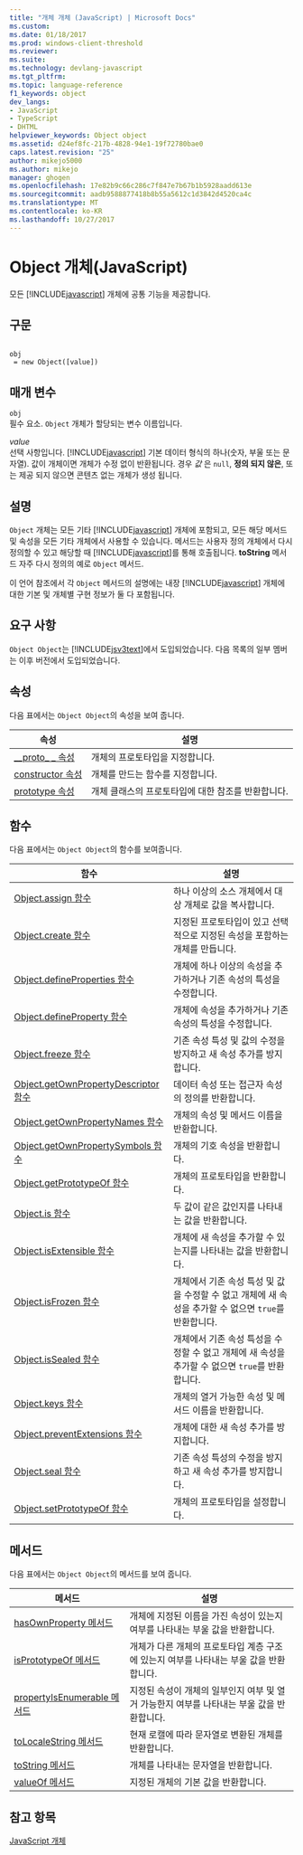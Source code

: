 ```yaml
---
title: "개체 개체 (JavaScript) | Microsoft Docs"
ms.custom: 
ms.date: 01/18/2017
ms.prod: windows-client-threshold
ms.reviewer: 
ms.suite: 
ms.technology: devlang-javascript
ms.tgt_pltfrm: 
ms.topic: language-reference
f1_keywords: object
dev_langs:
- JavaScript
- TypeScript
- DHTML
helpviewer_keywords: Object object
ms.assetid: d24ef8fc-217b-4828-94e1-19f72780bae0
caps.latest.revision: "25"
author: mikejo5000
ms.author: mikejo
manager: ghogen
ms.openlocfilehash: 17e82b9c66c286c7f847e7b67b1b5928aadd613e
ms.sourcegitcommit: aadb9588877418b8b55a5612c1d3842d4520ca4c
ms.translationtype: MT
ms.contentlocale: ko-KR
ms.lasthandoff: 10/27/2017
---
```

# <a name="object-object-javascript"></a>Object 개체(JavaScript)
모든 [!INCLUDE[javascript](../../javascript/includes/javascript-md.md)] 개체에 공통 기능을 제공합니다.  
  
## <a name="syntax"></a>구문  
  
```  
  
obj  
 = new Object([value])   
```  
  
## <a name="parameters"></a>매개 변수  
 `obj`  
 필수 요소. `Object` 개체가 할당되는 변수 이름입니다.  
  
 *value*  
 선택 사항입니다. [!INCLUDE[javascript](../../javascript/includes/javascript-md.md)] 기본 데이터 형식의 하나(숫자, 부울 또는 문자열). 값이 개체이면 개체가 수정 없이 반환됩니다. 경우 *값* 은 `null`, **정의 되지 않은**, 또는 제공 되지 않으면 콘텐츠 없는 개체가 생성 됩니다.  
  
## <a name="remarks"></a>설명  
 `Object` 개체는 모든 기타 [!INCLUDE[javascript](../../javascript/includes/javascript-md.md)] 개체에 포함되고, 모든 해당 메서드 및 속성을 모든 기타 개체에서 사용할 수 있습니다. 메서드는 사용자 정의 개체에서 다시 정의할 수 있고 해당할 때 [!INCLUDE[javascript](../../javascript/includes/javascript-md.md)]를 통해 호출됩니다. **toString** 메서드 자주 다시 정의의 예로 `Object` 메서드.  
  
 이 언어 참조에서 각 `Object` 메서드의 설명에는 내장 [!INCLUDE[javascript](../../javascript/includes/javascript-md.md)] 개체에 대한 기본 및 개체별 구현 정보가 둘 다 포함됩니다.  
  
## <a name="requirements"></a>요구 사항  
 `Object Object`는 [!INCLUDE[jsv3text](../../javascript/reference/includes/jsv3text-md.md)]에서 도입되었습니다. 다음 목록의 일부 멤버는 이후 버전에서 도입되었습니다.  
  
## <a name="properties"></a>속성  
 다음 표에서는 `Object Object`의 속성을 보여 줍니다.  
  
|속성|설명|  
|--------------|-----------------|  
|[__proto\_ \_ 속성](../../javascript/reference/proto-property-object-javascript.md)|개체의 프로토타입을 지정합니다.|  
|[constructor 속성](../../javascript/reference/constructor-property-object-javascript.md)|개체를 만드는 함수를 지정합니다.|  
|[prototype 속성](../../javascript/reference/prototype-property-object-javascript.md)|개체 클래스의 프로토타입에 대한 참조를 반환합니다.|  
  
## <a name="functions"></a>함수  
 다음 표에서는 `Object Object`의 함수를 보여줍니다.  
  
|함수|설명|  
|--------------|-----------------|  
|[Object.assign 함수](../../javascript/reference/object-assign-function-object-javascript.md)|하나 이상의 소스 개체에서 대상 개체로 값을 복사합니다.|  
|[Object.create 함수](../../javascript/reference/object-create-function-javascript.md)|지정된 프로토타입이 있고 선택적으로 지정된 속성을 포함하는 개체를 만듭니다.|  
|[Object.defineProperties 함수](../../javascript/reference/object-defineproperties-function-javascript.md)|개체에 하나 이상의 속성을 추가하거나 기존 속성의 특성을 수정합니다.|  
|[Object.defineProperty 함수](../../javascript/reference/object-defineproperty-function-javascript.md)|개체에 속성을 추가하거나 기존 속성의 특성을 수정합니다.|  
|[Object.freeze 함수](../../javascript/reference/object-freeze-function-javascript.md)|기존 속성 특성 및 값의 수정을 방지하고 새 속성 추가를 방지합니다.|  
|[Object.getOwnPropertyDescriptor 함수](../../javascript/reference/object-getownpropertydescriptor-function-javascript.md)|데이터 속성 또는 접근자 속성의 정의를 반환합니다.|  
|[Object.getOwnPropertyNames 함수](../../javascript/reference/object-getownpropertynames-function-javascript.md)|개체의 속성 및 메서드 이름을 반환합니다.|  
|[Object.getOwnPropertySymbols 함수](../../javascript/reference/object-getownpropertysymbols-function-javascript.md)|개체의 기호 속성을 반환합니다.|  
|[Object.getPrototypeOf 함수](../../javascript/reference/object-getprototypeof-function-javascript.md)|개체의 프로토타입을 반환합니다.|  
|[Object.is 함수](../../javascript/reference/object-is-function-javascript.md)|두 값이 같은 값인지를 나타내는 값을 반환합니다.|  
|[Object.isExtensible 함수](../../javascript/reference/object-isextensible-function-javascript.md)|개체에 새 속성을 추가할 수 있는지를 나타내는 값을 반환합니다.|  
|[Object.isFrozen 함수](../../javascript/reference/object-isfrozen-function-javascript.md)|개체에서 기존 속성 특성 및 값을 수정할 수 없고 개체에 새 속성을 추가할 수 없으면 `true`를 반환합니다.|  
|[Object.isSealed 함수](../../javascript/reference/object-issealed-function-javascript.md)|개체에서 기존 속성 특성을 수정할 수 없고 개체에 새 속성을 추가할 수 없으면 `true`를 반환합니다.|  
|[Object.keys 함수](../../javascript/reference/object-keys-function-javascript.md)|개체의 열거 가능한 속성 및 메서드 이름을 반환합니다.|  
|[Object.preventExtensions 함수](../../javascript/reference/object-preventextensions-function-javascript.md)|개체에 대한 새 속성 추가를 방지합니다.|  
|[Object.seal 함수](../../javascript/reference/object-seal-function-javascript.md)|기존 속성 특성의 수정을 방지하고 새 속성 추가를 방지합니다.|  
|[Object.setPrototypeOf 함수](../../javascript/reference/object-setprototypeof-function-javascript.md)|개체의 프로토타입을 설정합니다.|  
  
## <a name="methods"></a>메서드  
 다음 표에서는 `Object Object`의 메서드를 보여 줍니다.  
  
|메서드|설명|  
|------------|-----------------|  
|[hasOwnProperty 메서드](../../javascript/reference/hasownproperty-method-object-javascript.md)|개체에 지정된 이름을 가진 속성이 있는지 여부를 나타내는 부울 값을 반환합니다.|  
|[isPrototypeOf 메서드](../../javascript/reference/isprototypeof-method-object-javascript.md)|개체가 다른 개체의 프로토타입 계층 구조에 있는지 여부를 나타내는 부울 값을 반환합니다.|  
|[propertyIsEnumerable 메서드](../../javascript/reference/propertyisenumerable-method-object-javascript.md)|지정된 속성이 개체의 일부인지 여부 및 열거 가능한지 여부를 나타내는 부울 값을 반환합니다.|  
|[toLocaleString 메서드](../../javascript/reference/tolocalestring-method-object-javascript.md)|현재 로캘에 따라 문자열로 변환된 개체를 반환합니다.|  
|[toString 메서드](../../javascript/reference/tostring-method-object-javascript.md)|개체를 나타내는 문자열을 반환합니다.|  
|[valueOf 메서드](../../javascript/reference/valueof-method-object-javascript.md)|지정된 개체의 기본 값을 반환합니다.|  
  
## <a name="see-also"></a>참고 항목  
 [JavaScript 개체](../../javascript/reference/javascript-objects.md)